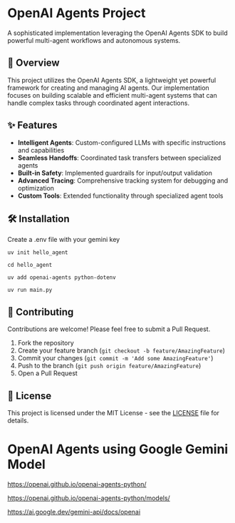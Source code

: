 # OpenAI Agents Project

A sophisticated implementation leveraging the OpenAI Agents SDK to build powerful multi-agent workflows and autonomous systems.

## 🚀 Overview

This project utilizes the OpenAI Agents SDK, a lightweight yet powerful framework for creating and managing AI agents. Our implementation focuses on building scalable and efficient multi-agent systems that can handle complex tasks through coordinated agent interactions.

## ✨ Features

- **Intelligent Agents**: Custom-configured LLMs with specific instructions and capabilities
- **Seamless Handoffs**: Coordinated task transfers between specialized agents
- **Built-in Safety**: Implemented guardrails for input/output validation
- **Advanced Tracing**: Comprehensive tracking system for debugging and optimization
- **Custom Tools**: Extended functionality through specialized agent tools

## 🛠️ Installation


Create a .env file with your gemini key
    
    
    uv init hello_agent

    cd hello_agent

    uv add openai-agents python-dotenv

    uv run main.py

## 🤝 Contributing

Contributions are welcome! Please feel free to submit a Pull Request.

1. Fork the repository
2. Create your feature branch (`git checkout -b feature/AmazingFeature`)
3. Commit your changes (`git commit -m 'Add some AmazingFeature'`)
4. Push to the branch (`git push origin feature/AmazingFeature`)
5. Open a Pull Request

## 📝 License

This project is licensed under the MIT License - see the [LICENSE](LICENSE) file for details.

# OpenAI Agents using Google Gemini Model

https://openai.github.io/openai-agents-python/

https://openai.github.io/openai-agents-python/models/

https://ai.google.dev/gemini-api/docs/openai
